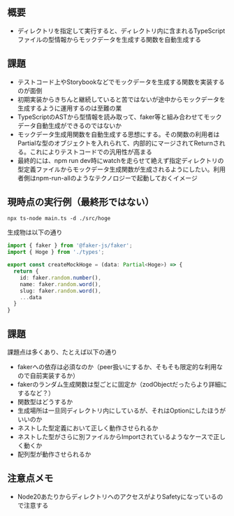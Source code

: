 ## 概要

- ディレクトリを指定して実行すると、ディレクトリ内に含まれるTypeScriptファイルの型情報からモックデータを生成する関数を自動生成する

## 課題

- テストコード上やStorybookなどでモックデータを生成する関数を実装するのが面倒
- 初期実装からきちんと継続していると苦ではないが途中からモックデータを生成するように運用するのは至難の業
- TypeScriptのASTから型情報を読み取って、faker等と組み合わせてモックデータ自動生成ができるのではないか
- モックデータ生成用関数を自動生成する思想にする。その関数の利用者はPartialな型のオブジェクトを入れられて、内部的にマージされてReturnされる。これによりテストコードでの汎用性が高まる
- 最終的には、npm run dev時にwatchを走らせて絶えず指定ディレクトリの型定義ファイルからモックデータ生成関数が生成されるようにしたい。利用者側はnpm-run-allのようなテクノロジーで起動しておくイメージ

## 現時点の実行例（最終形ではない）
```shell
npx ts-node main.ts -d ./src/hoge
```

生成物は以下の通り
```ts
import { faker } from '@faker-js/faker';
import { Hoge } from './types';

export const createMockHoge = (data: Partial<Hoge>) => {
  return {
    id: faker.random.number(),
    name: faker.random.word(),
    slug: faker.random.word(),
    ...data
  }
}
```

## 課題

課題点は多くあり、たとえば以下の通り
- fakerへの依存は必須なのか（peer扱いにするか、そもそも限定的な利用なので自前実装するか）
- fakerのランダム生成関数は型ごとに固定か（zodObjectだったらより詳細にするなど？）
- 関数型はどうするか
- 生成場所は一旦同ディレクトリ内にしているが、それはOptionにしたほうがいいのか
- ネストした型定義において正しく動作させられるか
- ネストした型がさらに別ファイルからImportされているようなケースで正しく動くか
- 配列型が動作させられるか

## 注意点メモ

- Node20あたりからディレクトリへのアクセスがよりSafetyになっているので注意する
